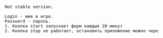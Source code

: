 <pre>
Not stable version.

Login - имя в игре.
Password - пароль.
1. Кнопка start запускает фарм каждые 20 минут
2. Кнопка stop не работает, остановить приложение можно через Настройки->Приложение->VircitiesBot->Очистить данные
</pre>